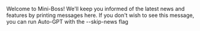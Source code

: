 Welcome to Mini-Boss! We'll keep you informed of the latest news and features by printing messages here.
If you don't wish to see this message, you can run Auto-GPT with the --skip-news flag


